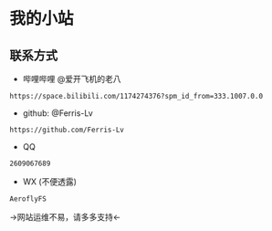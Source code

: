 # 我的小站

## 联系方式

- 哔哩哔哩 @爱开飞机的老八
```
https://space.bilibili.com/1174274376?spm_id_from=333.1007.0.0
```
- github: @Ferris-Lv
```
https://github.com/Ferris-Lv
```
- QQ 
```
2609067689
```
- WX (不便透露)
```
AeroflyFS
``` 




→网站运维不易，请多多支持←